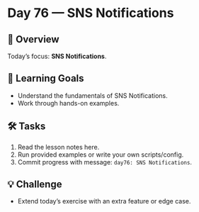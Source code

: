 # Day 76 — SNS Notifications

## 📖 Overview
Today’s focus: **SNS Notifications**.

## 🎯 Learning Goals
- Understand the fundamentals of SNS Notifications.
- Work through hands-on examples.

## 🛠️ Tasks
1. Read the lesson notes here.
2. Run provided examples or write your own scripts/config.
3. Commit progress with message: `day76: SNS Notifications`.

## 💡 Challenge
- Extend today’s exercise with an extra feature or edge case.
